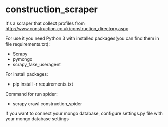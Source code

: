 # construction_scraper

It's a scraper that collect profiles from http://www.construction.co.uk/construction_directory.aspx

For use it you need Python 3 with installed packages(you can find them in file requirements.txt):
- Scrapy
- pymongo
- scrapy_fake_useragent

For install packages:
- pip install -r requirements.txt

Command for run spider: 
- scrapy crawl construction_spider

If you want to connect your mongo database, configure settings.py file with your mongo database settings




